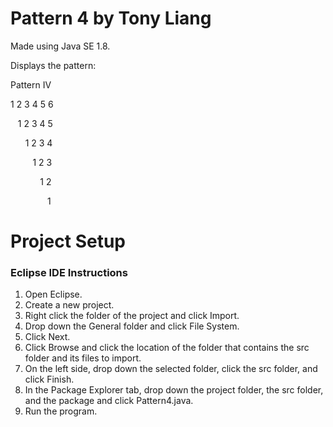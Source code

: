 # Pattern 4 by Tony Liang

Made using Java SE 1.8.

Displays the pattern:

Pattern IV

1 2 3 4 5 6

&nbsp;&nbsp;&nbsp;1 2 3 4 5

&nbsp;&nbsp;&nbsp;&nbsp;&nbsp;&nbsp;1 2 3 4

&nbsp;&nbsp;&nbsp;&nbsp;&nbsp;&nbsp;&nbsp;&nbsp;&nbsp;1 2 3

&nbsp;&nbsp;&nbsp;&nbsp;&nbsp;&nbsp;&nbsp;&nbsp;&nbsp;&nbsp;&nbsp;&nbsp;1 2

&nbsp;&nbsp;&nbsp;&nbsp;&nbsp;&nbsp;&nbsp;&nbsp;&nbsp;&nbsp;&nbsp;&nbsp;&nbsp;&nbsp;&nbsp;1

# Project Setup

### Eclipse IDE Instructions
1. Open Eclipse.
2. Create a new project.
3. Right click the folder of the project and click Import.
4. Drop down the General folder and click File System.
5. Click Next.
6. Click Browse and click the location of the folder that contains the src folder and its files to import.
7. On the left side, drop down the selected folder, click the src folder, and click Finish.
8. In the Package Explorer tab, drop down the project folder, the src folder, and the package and click Pattern4.java.
9. Run the program.